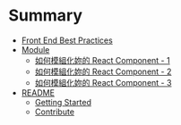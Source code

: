 # Summary

* [Front End Best Practices](README.md)
* [Module]()
  * [如何模組化妳的 React Component - 1](content/create-and-publish-your-react-compoent-module/index.md)
  * [如何模組化妳的 React Component - 2](content/create-and-publish-your-react-compoent-module/index2.md)
  * [如何模組化妳的 React Component - 3](content/create-and-publish-your-react-compoent-module/index3.md)
* [README]()
  * [Getting Started](content/README/getting-started.md)
  * [Contribute](content/README/contribute.md)
